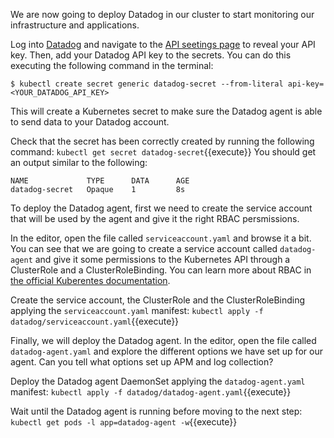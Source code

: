 We are now going to deploy Datadog in our cluster to start monitoring our infrastructure and applications.

Log into [Datadog](https://app.datadoghq.com/) and navigate to the [API seetings page](https://app.datadoghq.com/account/settings#api) to reveal your API key. Then, add your Datadog API key to the secrets. You can do this executing the following command in the terminal:

```
$ kubectl create secret generic datadog-secret --from-literal api-key=<YOUR_DATADOG_API_KEY>
```

This will create a Kubernetes secret to make sure the Datadog agent is able to send data to your Datadog account.

Check that the secret has been correctly created by running the following command: `kubectl get secret datadog-secret`{{execute}} You should get an output similar to the following:

```
NAME             TYPE      DATA      AGE
datadog-secret   Opaque    1         8s
```

To deploy the Datadog agent, first we need to create the service account that will be used by the agent and give it the right RBAC persmissions.

In the editor, open the file called `serviceaccount.yaml` and browse it a bit. You can see that we are going to create a service account called `datadog-agent` and give it some permissions to the Kubernetes API through a ClusterRole and a ClusterRoleBinding. You can learn more about RBAC in [the official Kuberentes documentation](https://kubernetes.io/docs/reference/access-authn-authz/rbac/).

Create the service account, the ClusterRole and the ClusterRoleBinding applying the `serviceaccount.yaml` manifest: `kubectl apply -f datadog/serviceaccount.yaml`{{execute}}

Finally, we will deploy the Datadog agent. In the editor, open the file called `datadog-agent.yaml` and explore the different options we have set up for our agent. Can you tell what options set up APM and log collection?

Deploy the Datadog agent DaemonSet applying the `datadog-agent.yaml` manifest: `kubectl apply -f datadog/datadog-agent.yaml`{{execute}}

Wait until the Datadog agent is running before moving to the next step: `kubectl get pods -l app=datadog-agent -w`{{execute}}
